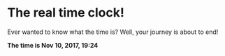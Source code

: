 # The real time clock!

Ever wanted to know what the time is? Well, your journey is about to end!

**The time is Nov 10, 2017, 19:24**